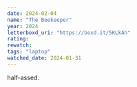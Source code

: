 ```yaml
---
date: 2024-02-04
name: "The Beekeeper"
year: 2024
letterboxd_uri: "https://boxd.it/5KLkAh"
rating: 
rewatch: 
tags: "laptop"
watched_date: 2024-01-31
---
```


half-assed.
